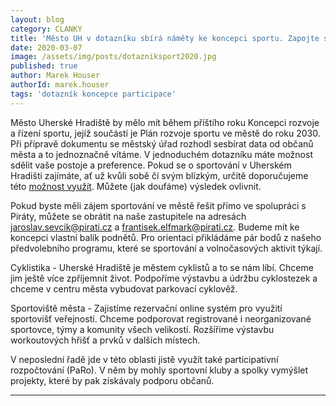 ```yaml
---
layout: blog
category: CLANKY
title: 'Město UH v dotazníku sbírá náměty ke koncepci sportu. Zapojte se'
date: 2020-03-07
image: /assets/img/posts/dotazniksport2020.jpg
published: true
author: Marek Houser
authorId: marek.houser
tags: 'dotazník koncepce participace'
---
```

Město Uherské Hradiště by mělo mít během příštího roku Koncepci rozvoje a řízení sportu, jejíž součástí je Plán rozvoje sportu ve městě do roku 2030. Při přípravě dokumentu se městský úřad rozhodl sesbírat data od občanů města a to jednoznačně vítáme. V jednoduchém dotazníku máte možnost sdělit vaše postoje a preference. Pokud se o sportování v Uherském Hradišti zajímáte, ať už kvůli sobě či svým blízkým, určitě doporučujeme této <a href="https://www.surveymonkey.com/r/sportuherskehradiste" target="_blank">možnost využít</a>. Můžete (jak doufáme) výsledek ovlivnit.

Pokud byste měli zájem sportování ve městě řešit přímo ve spolupráci s Piráty, můžete se obrátit na naše zastupitele na adresách jaroslav.sevcik@pirati.cz a frantisek.elfmark@pirati.cz. Budeme mít ke koncepci vlastní balík podnětů. Pro orientaci přikládáme pár bodů z našeho předvolebního programu, které se sportování a volnočasových aktivit týkají.

Cyklistika - Uherské Hradiště je městem cyklistů a to se nám líbí. Chceme jim ještě více zpříjemnit život. Podpoříme výstavbu a údržbu cyklostezek a chceme v centru města vybudovat parkovací cyklověž.

Sportoviště města - Zajistíme rezervační online systém pro využití sportovišť veřejností. Chceme podporovat registrované i neorganizované sportovce, týmy a komunity všech velikostí. Rozšíříme výstavbu workoutových hřišť a prvků v dalších místech.

V neposlední řadě jde v této oblasti jistě využít také participativní rozpočtování (PaRo). V něm by mohly sportovní kluby a spolky vymýšlet projekty, které by pak získávaly podporu občanů.

---

